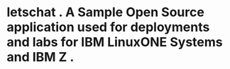 # letschat . A Sample Open Source application used for deployments and labs for IBM LinuxONE Systems and IBM Z .
